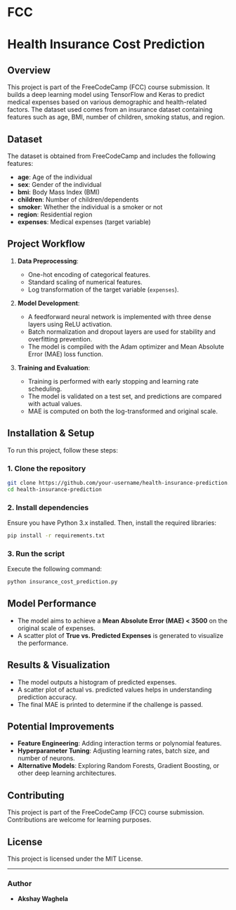 # FCC
# Health Insurance Cost Prediction

## Overview
This project is part of the FreeCodeCamp (FCC) course submission. It builds a deep learning model using TensorFlow and Keras to predict medical expenses based on various demographic and health-related factors. The dataset used comes from an insurance dataset containing features such as age, BMI, number of children, smoking status, and region.

## Dataset
The dataset is obtained from FreeCodeCamp and includes the following features:
- **age**: Age of the individual
- **sex**: Gender of the individual
- **bmi**: Body Mass Index (BMI)
- **children**: Number of children/dependents
- **smoker**: Whether the individual is a smoker or not
- **region**: Residential region
- **expenses**: Medical expenses (target variable)

## Project Workflow
1. **Data Preprocessing**:
   - One-hot encoding of categorical features.
   - Standard scaling of numerical features.
   - Log transformation of the target variable (`expenses`).
   
2. **Model Development**:
   - A feedforward neural network is implemented with three dense layers using ReLU activation.
   - Batch normalization and dropout layers are used for stability and overfitting prevention.
   - The model is compiled with the Adam optimizer and Mean Absolute Error (MAE) loss function.

3. **Training and Evaluation**:
   - Training is performed with early stopping and learning rate scheduling.
   - The model is validated on a test set, and predictions are compared with actual values.
   - MAE is computed on both the log-transformed and original scale.

## Installation & Setup
To run this project, follow these steps:

### **1. Clone the repository**
```bash
git clone https://github.com/your-username/health-insurance-prediction.git
cd health-insurance-prediction
```

### **2. Install dependencies**
Ensure you have Python 3.x installed. Then, install the required libraries:
```bash
pip install -r requirements.txt
```

### **3. Run the script**
Execute the following command:
```bash
python insurance_cost_prediction.py
```

## Model Performance
- The model aims to achieve a **Mean Absolute Error (MAE) < 3500** on the original scale of expenses.
- A scatter plot of **True vs. Predicted Expenses** is generated to visualize the performance.

## Results & Visualization
- The model outputs a histogram of predicted expenses.
- A scatter plot of actual vs. predicted values helps in understanding prediction accuracy.
- The final MAE is printed to determine if the challenge is passed.

## Potential Improvements
- **Feature Engineering**: Adding interaction terms or polynomial features.
- **Hyperparameter Tuning**: Adjusting learning rates, batch size, and number of neurons.
- **Alternative Models**: Exploring Random Forests, Gradient Boosting, or other deep learning architectures.

## Contributing
This project is part of the FreeCodeCamp (FCC) course submission. Contributions are welcome for learning purposes.

## License
This project is licensed under the MIT License.

---

### **Author**
- **Akshay Waghela**


